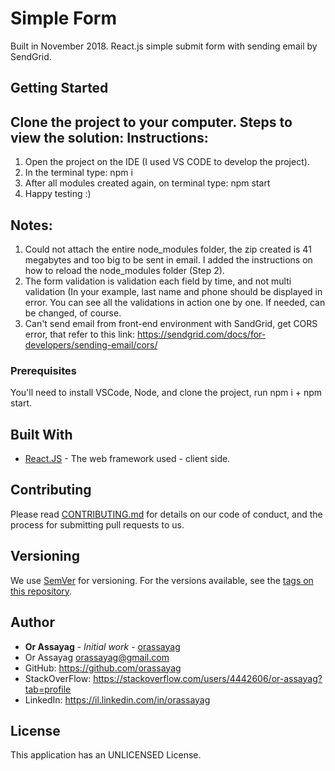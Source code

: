 # Simple Form

Built in November 2018. React.js simple submit form with sending email by SendGrid.

## Getting Started

Clone the project to your computer.
Steps to view the solution:
Instructions:
-------------
1. Open the project on the IDE (I used VS CODE to develop the project).
2. In the terminal type: npm i
3. After all modules created again, on terminal type: npm start
4. Happy testing :)

Notes:
------
1. Could not attach the entire node_modules folder, the zip created is 41 megabytes and too big to be sent in email. I added the instructions on how to reload the node_modules folder (Step 2).
2. The form validation is validation each field by time, and not multi validation (In your example, last name and phone should be displayed in error. You can see all the validations in action one by one. If needed, can be changed, of course.
3. Can't send email from front-end environment with SandGrid, get CORS error, that refer to this link:
https://sendgrid.com/docs/for-developers/sending-email/cors/

### Prerequisites

You'll need to install VSCode, Node, and clone the project, run npm i + npm start.

## Built With

* [React.JS](https://reactjs.org/) - The web framework used - client side.

## Contributing

Please read [CONTRIBUTING.md](https://gist.github.com/PurpleBooth/b24679402957c63ec426) for details on our code of conduct, and the process for submitting pull requests to us.

## Versioning

We use [SemVer](http://semver.org/) for versioning. For the versions available, see the [tags on this repository](https://github.com/your/project/tags).

## Author

* **Or Assayag** - *Initial work* - [orassayag](https://github.com/orassayag)
* Or Assayag <orassayag@gmail.com>
* GitHub: https://github.com/orassayag
* StackOverFlow: https://stackoverflow.com/users/4442606/or-assayag?tab=profile
* LinkedIn: https://il.linkedin.com/in/orassayag

## License

This application has an UNLICENSED License.